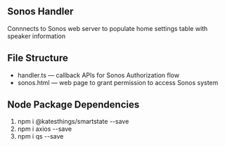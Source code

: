 ## Sonos Handler

Connnects to Sonos web server to populate home settings table with speaker information

## File Structure

* handler.ts &mdash; callback APIs for Sonos Authorization flow
* sonos.html &mdash; web page to grant permission to access Sonos system

## Node Package Dependencies
1. npm i @katesthings/smartstate --save
2. npm i axios --save
3. npm i qs --save
